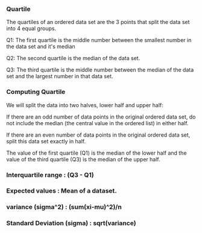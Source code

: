 ### Quartile
The quartiles of an ordered data set are the 3 points that split the data set into 4 equal groups.

Q1: The first quartile is the middle number between the smallest number in the data set and it's median


Q2: The second quartile is the median of the data set.

Q3: The third quartile is the middle number between the median of the data set and the largest number in that data set.

### Computing Quartile

We will split the data into two halves, lower half and upper half:

If there are an odd number of data points in the original ordered data set, do not include the median (the central value in the ordered list) in either half.

If there are an even number of data points in the original ordered data set, split this data set exactly in half.

The value of the first quartile (Q1) is the median of the lower half and the value of the third quartile (Q3) is the median of the upper half.

### Interquartile range : (Q3 - Q1)


### Expected values : Mean of a dataset.

### variance (sigma^2) : (sum(xi-mu)^2)/n

### Standard Deviation (sigma) : sqrt(variance)
